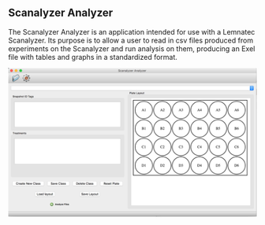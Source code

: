 ## Scanalyzer Analyzer ##

The Scanalyzer Analyzer is an application intended for use with a Lemnatec Scanalyzer. Its purpose is to allow a user to read in csv files produced from experiments on the Scanalyzer and run analysis on them, producing an Exel file with tables and graphs in a standardized format.

![Scanalyzer Image](Scanalyzer_Analyzer_Image.png "This is the basic Scanalyzer Analyzer user interface.")
